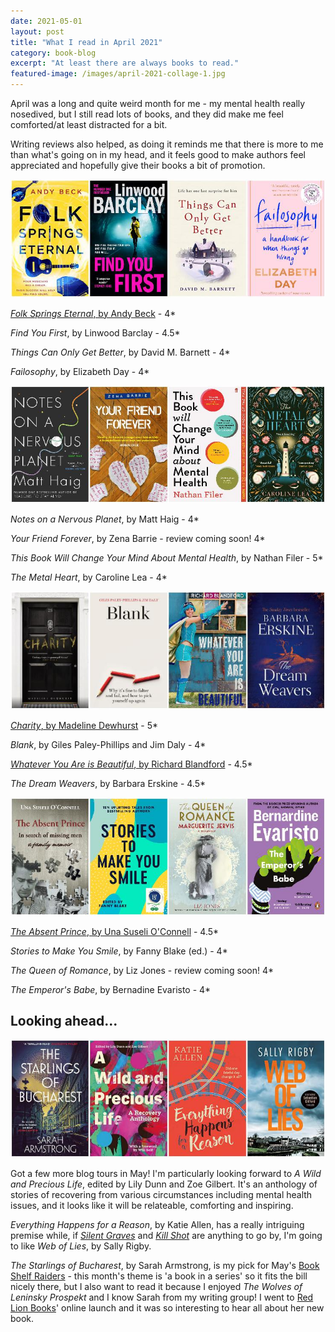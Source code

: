```yaml
---
date: 2021-05-01
layout: post
title: "What I read in April 2021"
category: book-blog
excerpt: "At least there are always books to read."
featured-image: /images/april-2021-collage-1.jpg
---
```


April was a long and quite weird month for me - my mental health really nosedived, but I still read lots of books, and they did make me feel comforted/at least distracted for a bit.

Writing reviews also helped, as doing it reminds me that there is more to me than what's going on in my head, and it feels good to make authors feel appreciated and hopefully give their books a bit of promotion.

![Folk Springs Eternal, Find You First, Things Can Only Get Better, Failosophy](/images/april-2021-collage-1.jpg)

[<cite>Folk Springs Eternal</cite>, by Andy Beck](/folk-springs-eternal-by-andy-beck/) - 4*

<cite>Find You First</cite>, by Linwood Barclay - 4.5*

<cite>Things Can Only Get Better</cite>, by David M. Barnett - 4*

<cite>Failosophy</cite>, by Elizabeth Day - 4*

![Notes on a Nervous Planet, Your Friend Forever, This Book Will Change Your Mind About Mental Health, The Metal Heart](/images/april-2021-collage-2.jpg)

<cite>Notes on a Nervous Planet</cite>, by Matt Haig - 4*

<cite>Your Friend Forever</cite>, by Zena Barrie - review coming soon! 4*

<cite>This Book Will Change Your Mind About Mental Health</cite>, by Nathan Filer - 5*

<cite>The Metal Heart</cite>, by Caroline Lea - 4*

![Charity, Blank, Whatever You Are is Beautiful, The Dream Weavers](/images/april-2021-collage-3.jpg)

[<cite>Charity</cite>, by Madeline Dewhurst](/blog-tour-charity/) - 5*

<cite>Blank</cite>, by Giles Paley-Phillips and Jim Daly - 4*

[<cite>Whatever You Are is Beautiful</cite>, by Richard Blandford](/blog-tour-whatever-you-are-is-beautiful/) - 4.5*

<cite>The Dream Weavers</cite>, by Barbara Erskine - 4.5*

![The Absent Prince, Stories to Make You Smile, The Queen of Romance, The Emperor's Babe](/images/april-2021-collage-4.jpg)

[<cite>The Absent Prince</cite>, by Una Suseli O'Connell](/blog-tour-the-absent-prince/) - 4.5*

<cite>Stories to Make You Smile</cite>, by Fanny Blake (ed.) - 4*

<cite>The Queen of Romance</cite>, by Liz Jones - review coming soon! 4*

<cite>The Emperor's Babe</cite>, by Bernadine Evaristo - 4*

## Looking ahead...

![The Starlings of Bucharest, A Wild and Precious Life, Everything Happens for a Reason, Web of Lies](/images/april-2021-collage-5.jpg)

Got a few more blog tours in May! I'm particularly looking forward to <cite>A Wild and Precious Life</cite>, edited by Lily Dunn and Zoe Gilbert. It's an anthology of stories of recovering from various circumstances including mental health issues, and it looks like it will be relateable, comforting and inspiring.

<cite>Everything Happens for a Reason</cite>, by Katie Allen, has a really intriguing premise while, if [<cite>Silent Graves</cite>](/blog-tour-silent-graves/) and [<cite>Kill Shot</cite>](/blog-tour-kill-shot/) are anything to go by, I'm going to like <cite>Web of Lies</cite>, by Sally Rigby.

<cite>The Starlings of Bucharest</cite>, by Sarah Armstrong, is my pick for May's [Book Shelf Raiders](https://www.instagram.com/bookshelfraiders/) - this month's theme is 'a book in a series' so it fits the bill nicely there, but I also want to read it because I enjoyed <cite>The Wolves of Leninsky Prospekt</cite> and I know Sarah from my writing group! I went to [Red Lion Books](https://www.redlionbooks.co.uk/)' online launch and it was so interesting to hear all about her new book.
